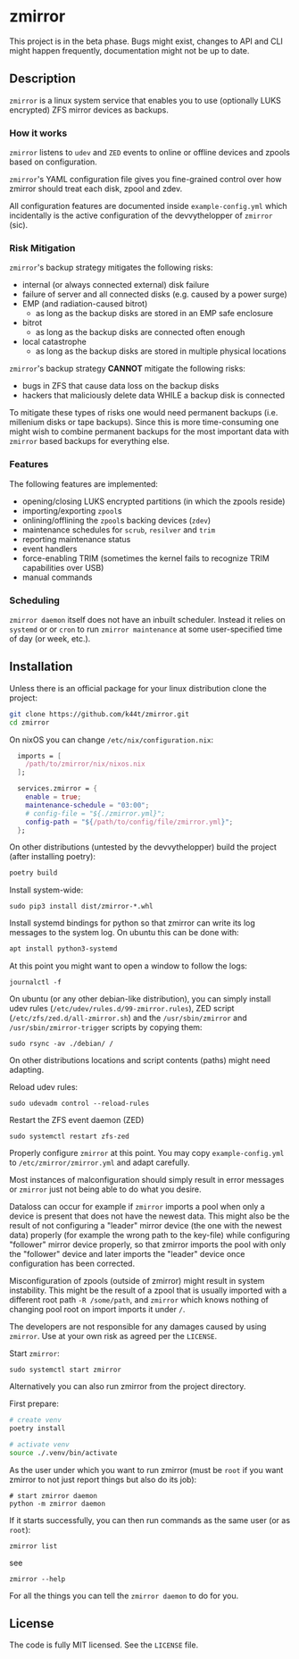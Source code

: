 # zmirror

This project is in the beta phase. Bugs might exist, changes to API and CLI might happen frequently, documentation might not be up to date.

## Description

`zmirror` is a linux system service that enables you to use (optionally LUKS encrypted) ZFS mirror devices as backups.

### How it works

`zmirror` listens to `udev` and `ZED` events to online or offline devices and zpools based on configuration.

`zmirror`'s YAML configuration file gives you fine-grained control over how zmirror should treat each disk, zpool and zdev. 

All configuration features are documented inside `example-config.yml` which incidentally
is the active configuration of the devvythelopper of `zmirror` (sic).



### Risk Mitigation

`zmirror`'s backup strategy mitigates the following risks:

- internal (or always connected external) disk failure
- failure of server and all connected disks (e.g. caused by a power surge)
- EMP (and radiation-caused bitrot) 
  - as long as the backup disks are stored in an EMP safe enclosure
- bitrot
  - as long as the backup disks are connected often enough
- local catastrophe
  - as long as the backup disks are stored in multiple physical locations

`zmirror`'s backup strategy **CANNOT** mitigate the following risks:

- bugs in ZFS that cause data loss on the backup disks
- hackers that maliciously delete data WHILE a backup disk is connected

To mitigate these types of risks one would need permanent backups (i.e. millenium disks or tape backups). Since this is more time-consuming one might wish to combine permanent backups for the most important data with `zmirror` based backups for everything else.



### Features

The following features are implemented:

- opening/closing LUKS encrypted partitions (in which the zpools reside)
- importing/exporting `zpool`s
- onlining/offlining the `zpool`s backing devices (`zdev`)
- maintenance schedules for `scrub`, `resilver` and `trim`
- reporting maintenance status
- event handlers
- force-enabling TRIM (sometimes the kernel fails to recognize TRIM capabilities 
  over USB)
- manual commands


### Scheduling

`zmirror daemon` itself does not have an inbuilt scheduler. Instead it relies
on `systemd` or or `cron` to run `zmirror maintenance` at some user-specified 
time of day (or week, etc.).


## Installation

Unless there is an official package for your linux distribution clone the project:

```bash
git clone https://github.com/k44t/zmirror.git
cd zmirror
```

On nixOS you can change `/etc/nix/configuration.nix`:

```nix
  imports = [
    /path/to/zmirror/nix/nixos.nix
  ];

  services.zmirror = {
    enable = true;
    maintenance-schedule = "03:00";
    # config-file = "${./zmirror.yml}";
    config-path = "${/path/to/config/file/zmirror.yml}";
  };
```

On other distributions (untested by the devvythelopper) build the project (after installing poetry):

```bash
poetry build
```

Install system-wide:

```
sudo pip3 install dist/zmirror-*.whl
```

Install systemd bindings for python so that zmirror can write its log messages to the system log. On ubuntu this can be done with:

```bash
apt install python3-systemd
```

At this point you might want to open a window to follow the logs:

```
journalctl -f
```

On ubuntu (or any other debian-like distribution), you can simply install udev rules (`/etc/udev/rules.d/99-zmirror.rules`), ZED script (`/etc/zfs/zed.d/all-zmirror.sh`) and the `/usr/sbin/zmirror` and `/usr/sbin/zmirror-trigger` scripts by copying them:

```
sudo rsync -av ./debian/ /
```

On other distributions locations and script contents (paths) might need adapting.

Reload udev rules:

```
sudo udevadm control --reload-rules
```

Restart the ZFS event daemon (ZED)

```
sudo systemctl restart zfs-zed
```

Properly configure `zmirror` at this point. You may copy `example-config.yml` to `/etc/zmirror/zmirror.yml` and adapt carefully.

Most instances of malconfiguration should simply result in error messages or `zmirror` just not being able to do what you desire.

Dataloss can occur for example if `zmirror` imports a pool when only a device is present that does not have the newest data. This might also be the result of not configuring a "leader" mirror device (the one with the newest data) properly (for example the wrong path to the key-file) while configuring "follower" mirror device properly, so that zmirror imports the pool with only the "follower" device and later imports the "leader" device once configuration has been corrected.

Misconfiguration of zpools (outside of zmirror) might result in system instability. This might be the result of a zpool that is usually imported with a different root path `-R /some/path`, and `zmirror` which knows nothing of changing pool root on import imports it under `/`.

The developers are not responsible for any damages caused by using `zmirror`. Use at your own risk as agreed per the `LICENSE`.

Start `zmirror`:

```
sudo systemctl start zmirror
```

Alternatively you can also run zmirror from the project directory. 

First prepare:

```bash
# create venv
poetry install

# activate venv
source ./.venv/bin/activate
```

As the user under which you want to run zmirror (must be `root` if you want zmirror to not just report things but also do its job):

```
# start zmirror daemon
python -m zmirror daemon
```

If it starts successfully, you can then run commands as the same user (or as `root`):

```
zmirror list
```

see 

```
zmirror --help
```

For all the things you can tell the `zmirror daemon` to do for you.



## License

The code is fully MIT licensed. See the `LICENSE` file.
